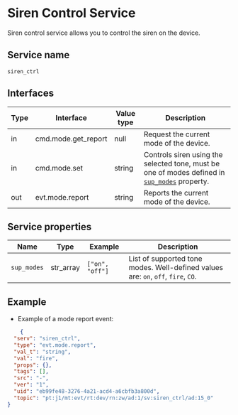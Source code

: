 # Siren Control Service

Siren control service allows you to control the siren on the device.

## Service name

`siren_ctrl`

## Interfaces

| Type | Interface           | Value type | Description                                                                                                          |
|------|---------------------|------------|----------------------------------------------------------------------------------------------------------------------|
| in   | cmd.mode.get_report | null       | Request the current mode of the device.                                                                              |
| in   | cmd.mode.set        | string     | Controls siren using the selected tone, must be one of modes defined in [`sup_modes`](#service-properties) property. |
| out  | evt.mode.report     | string     | Reports the current mode of the device.                                                                              |

## Service properties

| Name        | Type      | Example         | Description                                                                       |
|-------------|-----------|-----------------|-----------------------------------------------------------------------------------|
| `sup_modes` | str_array | `["on", "off"]` | List of supported tone modes. Well-defined values are: `on`, `off`, `fire`, `CO`. |

## Example

* Example of a mode report event:

```json
    {
  "serv": "siren_ctrl",
  "type": "evt.mode.report",
  "val_t": "string",
  "val": "fire",
  "props": {},
  "tags": [],
  "src": "-",
  "ver": "1",
  "uid": "eb99fe48-3276-4a21-acd4-a6cbfb3a800d",
  "topic": "pt:j1/mt:evt/rt:dev/rn:zw/ad:1/sv:siren_ctrl/ad:15_0"
}
```